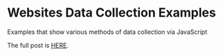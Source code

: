 # Websites Data Collection Examples
Examples that show various methods of data collection via JavaScript

The full post is [HERE](https://grishuk.co.il/posts/1.html).
